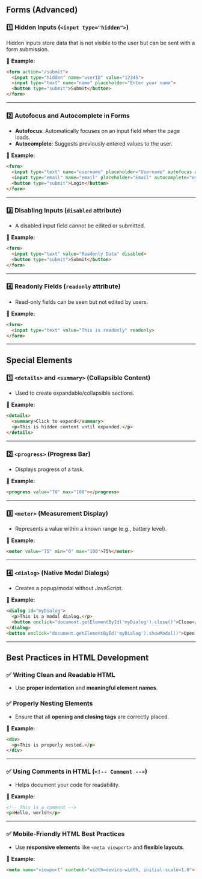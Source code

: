 ## **Forms (Advanced)**  

### 1️⃣ Hidden Inputs (`<input type="hidden">`)  
Hidden inputs store data that is not visible to the user but can be sent with a form submission.  

🔹 **Example:**  
```html
<form action="/submit">
  <input type="hidden" name="userID" value="12345">
  <input type="text" name="name" placeholder="Enter your name">
  <button type="submit">Submit</button>
</form>
```

---

### 2️⃣ Autofocus and Autocomplete in Forms  
- **Autofocus**: Automatically focuses on an input field when the page loads.  
- **Autocomplete**: Suggests previously entered values to the user.  

🔹 **Example:**  
```html
<form>
  <input type="text" name="username" placeholder="Username" autofocus autocomplete="username">
  <input type="email" name="email" placeholder="Email" autocomplete="email">
  <button type="submit">Login</button>
</form>
```

---

### 3️⃣ Disabling Inputs (`disabled` attribute)  
- A disabled input field cannot be edited or submitted.  

🔹 **Example:**  
```html
<form>
  <input type="text" value="Readonly Data" disabled>
  <button type="submit">Submit</button>
</form>
```

---

### 4️⃣ Readonly Fields (`readonly` attribute)  
- Read-only fields can be seen but not edited by users.  

🔹 **Example:**  
```html
<form>
  <input type="text" value="This is readonly" readonly>
</form>
```

---

## **Special Elements**  

### 1️⃣ `<details>` and `<summary>` (Collapsible Content)  
- Used to create expandable/collapsible sections.  

🔹 **Example:**  
```html
<details>
  <summary>Click to expand</summary>
  <p>This is hidden content until expanded.</p>
</details>
```

---

### 2️⃣ `<progress>` (Progress Bar)  
- Displays progress of a task.  

🔹 **Example:**  
```html
<progress value="70" max="100"></progress>
```

---

### 3️⃣ `<meter>` (Measurement Display)  
- Represents a value within a known range (e.g., battery level).  

🔹 **Example:**  
```html
<meter value="75" min="0" max="100">75%</meter>
```

---

### 4️⃣ `<dialog>` (Native Modal Dialogs)  
- Creates a popup/modal without JavaScript.  

🔹 **Example:**  
```html
<dialog id="myDialog">
  <p>This is a modal dialog.</p>
  <button onclick="document.getElementById('myDialog').close()">Close</button>
</dialog>
<button onclick="document.getElementById('myDialog').showModal()">Open Dialog</button>
```

---

## **Best Practices in HTML Development**  

### ✅ Writing Clean and Readable HTML  
- Use **proper indentation** and **meaningful element names**.  

### ✅ Properly Nesting Elements  
- Ensure that all **opening and closing tags** are correctly placed.  

🔹 **Example:**  
```html
<div>
  <p>This is properly nested.</p>
</div>
```

---

### ✅ Using Comments in HTML (`<!-- Comment -->`)  
- Helps document your code for readability.  

🔹 **Example:**  
```html
<!-- This is a comment -->
<p>Hello, world!</p>
```

---

### ✅ Mobile-Friendly HTML Best Practices  
- Use **responsive elements** like `<meta viewport>` and **flexible layouts**.  

🔹 **Example:**  
```html
<meta name="viewport" content="width=device-width, initial-scale=1.0">
```

